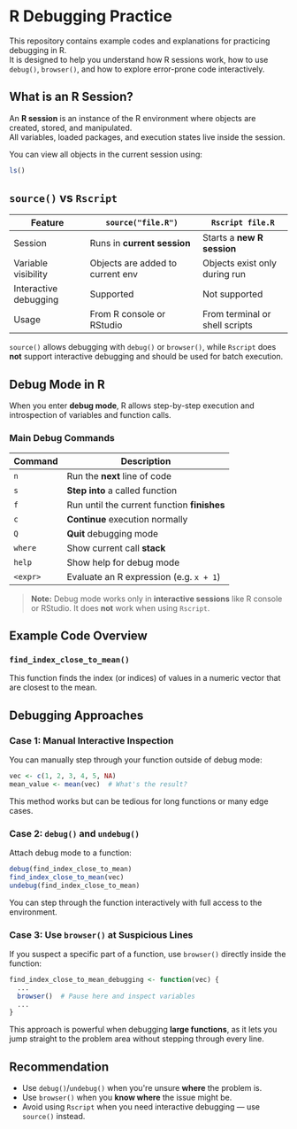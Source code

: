 # R Debugging Practice

This repository contains example codes and explanations for practicing debugging in R.  
It is designed to help you understand how R sessions work, how to use `debug()`, `browser()`, and how to explore error-prone code interactively.

## What is an R Session?

An **R session** is an instance of the R environment where objects are created, stored, and manipulated.  
All variables, loaded packages, and execution states live inside the session.

You can view all objects in the current session using:

```r
ls()
```

## `source()` vs `Rscript`

| Feature              | `source("file.R")`                  | `Rscript file.R`                  |
|----------------------|-------------------------------------|-----------------------------------|
| Session              | Runs in **current session**         | Starts a **new R session**        |
| Variable visibility  | Objects are added to current env    | Objects exist only during run     |
| Interactive debugging| Supported                           | Not supported                     |
| Usage                | From R console or RStudio           | From terminal or shell scripts    |

`source()` allows debugging with `debug()` or `browser()`, while `Rscript` does **not** support interactive debugging and should be used for batch execution.

## Debug Mode in R

When you enter **debug mode**, R allows step-by-step execution and introspection of variables and function calls.

### Main Debug Commands

| Command    | Description                              |
|------------|------------------------------------------|
| `n`        | Run the **next** line of code            |
| `s`        | **Step into** a called function          |
| `f`        | Run until the current function **finishes** |
| `c`        | **Continue** execution normally        |
| `Q`        | **Quit** debugging mode                  |
| `where`    | Show current call **stack**              |
| `help`     | Show help for debug mode                 |
| `<expr>`   | Evaluate an R expression (e.g. `x + 1`)  |

> **Note:** Debug mode works only in **interactive sessions** like R console or RStudio. It does **not** work when using `Rscript`.

## Example Code Overview

### `find_index_close_to_mean()`

This function finds the index (or indices) of values in a numeric vector that are closest to the mean.

## Debugging Approaches

### Case 1: Manual Interactive Inspection

You can manually step through your function outside of debug mode:

```r
vec <- c(1, 2, 3, 4, 5, NA)
mean_value <- mean(vec)  # What's the result?
```

This method works but can be tedious for long functions or many edge cases.

### Case 2: `debug()` and `undebug()`

Attach debug mode to a function:

```r
debug(find_index_close_to_mean)
find_index_close_to_mean(vec)
undebug(find_index_close_to_mean)
```

You can step through the function interactively with full access to the environment.

### Case 3: Use `browser()` at Suspicious Lines

If you suspect a specific part of a function, use `browser()` directly inside the function:

```r
find_index_close_to_mean_debugging <- function(vec) {
  ...
  browser()  # Pause here and inspect variables
  ...
}
```

This approach is powerful when debugging **large functions**, as it lets you jump straight to the problem area without stepping through every line.

## Recommendation

- Use `debug()`/`undebug()` when you're unsure **where** the problem is.
- Use `browser()` when you **know where** the issue might be.
- Avoid using `Rscript` when you need interactive debugging — use `source()` instead.

